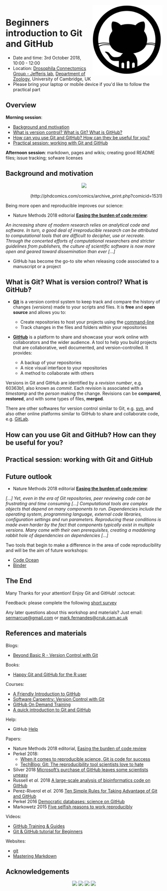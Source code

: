 <img align="right" src=images/github_icon.png width="225">

# Beginners introduction to Git and GitHub

- Date and time: 3rd October 2018, 10:00 - 12:00
- Location: [Drosophila Connectomics Group - Jefferis lab](https://www.zoo.cam.ac.uk/research/groups/connectomics/), [Department of Zoology](https://www.zoo.cam.ac.uk/), University of Cambridge, UK
- Please bring your laptop or mobile device if you'd like to follow the practical part



## Overview

**Morning session**:

- [Background and motivation](README.md#background-and-motivation)
- [What is version control? What is Git? What is GitHub?](README.md#what-is-version-control-what-is-git-what-is-github)
- [How can you use Git and GitHub? How can they be useful for you?](README.md#how-can-you-use-git-and-github-how-can-they-be-useful-for-you)
- [Practical session: working with Git and GitHub](README.md#practical-session-working-with-git-and-github)

**Afternoon session**: markdown, pages and wikis; creating good README files; issue tracking; sofware licenses



## Background and motivation

<p align="center">
<img src=../20171024_GitHub_Chemistry_Cambridge/blob/master/images/finaldoc.gif width="600">
</p>

<p align="right">
(http://phdcomics.com/comics/archive_print.php?comicid=1531)
</p>


Being more open and reproducible improves our science:

- Nature Methods 2018 editorial [**Easing the burden of code review**](https://www.nature.com/articles/s41592-018-0137-5):

*An increasing share of modern research relies on analytical code and software. In turn, a good deal of irreproducible research can be attributed to computational tools that are difficult to decipher, use or recreate. Through the concerted efforts of computational researchers and stricter guidelines from publishers, the culture of scientific software is now more open and geared toward dissemination than ever [...]*

- GitHub has become the go-to site when releasing code associated to a manuscript or a project



## What is Git? What is version control? What is GitHub?

- [**Git**](https://git-scm.com) is a version control system to keep track and compare the history of changes (*versions*) made to your scripts and files. It is **free** and **open source** and allows you to:
  - Create repositories to host your projects using the [command-line](https://en.wikipedia.org/wiki/Command-line_interface)
  - Track changes in the files and folders within your repositories

- [**GitHub**](https://github.com/) is a platform to share and showcase your work online with collaborators and the wider audience. A tool to help you build projects that are collaborative, well documented, and version-controlled. It provides:
  - A backup of your repositories
  - A nice visual interface to your repositories
  - A method to collaborate with others

Versions in Git and GitHub are identified by a *revision number*, e.g. 60363b1, also known as *commit*. Each revision is associated with a *timestamp* and the *person* making the change. Revisions can be **compared**, **restored**, and with some types of files, **merged**.

There are other softwares for version control similar to Git, e.g. [svn](https://en.wikipedia.org/wiki/Apache_Subversion), and also other online platforms similar to GitHub to share and collaborate code, e.g. [GitLab](https://about.gitlab.com/).



## How can you use Git and GitHub? How can they be useful for you?


## Practical session: working with Git and GitHub



## Future outlook

- Nature Methods 2018 editorial [**Easing the burden of code review**](https://www.nature.com/articles/s41592-018-0137-5):

*[...] Yet, even in the era of Git repositories, peer reviewing code can be frustrating and time consuming [...] Computational tools are complex objects that depend on many components to run. Dependencies include the operating system, programming language, external code libraries, configuration settings and run parameters. Reproducing these conditions is made even harder by the fact that components typically exist in multiple versions. Many come with their own prerequisites, creating a maddening rabbit hole of dependencies on dependencies [...]*

Two tools that begin to make a difference in the area of code reproducibility and will be the aim of future workshops:

- [Code Ocean](https://codeocean.com/)
- [Binder](https://mybinder.org/)



## The End

Many Thanks for your attention! Enjoy Git and GitHub! :octocat:

Feedback: please complete the following [short survey]()

Any later questions about this workshop and materials? Just email: sermarcue@gmail.com or mark.fernandes@cruk.cam.ac.uk



## References and materials

Blogs:
- [Beyond Basic R - Version Control with Git](https://owi.usgs.gov/blog/beyond-basic-git/)

Books:
- [Happy Git and GitHub for the R user](http://happygitwithr.com/)

Courses:
- [A Friendly Introduction to GitHub](https://kirstiejane.github.io/friendly-github-intro/)
- [Software Carpentry: Version Control with Git](http://swcarpentry.github.io/git-novice/)
- [GitHub On Demand Training](https://services.github.com/on-demand/)
- [A quick introduction to Git and GitHub](http://www.datacarpentry.org/semester-biology/materials/git-in-30-minutes/)

Help:
- GitHub [Help](https://help.github.com/)

Papers:
- Nature Methods 2018 editorial, [Easing the burden of code review](https://www.nature.com/articles/s41592-018-0137-5)
- Perkel 2018:
  - [When it comes to reproducible science, Git is code for success](https://www.natureindex.com/news-blog/when-it-comes-to-reproducible-science-git-is-code-for-success)
  - [TechBlog: Git: The reproducibility tool scientists love to hate](http://blogs.nature.com/naturejobs/2018/06/11/git-the-reproducibility-tool-scientists-love-to-hate/)
- Silver 2018 [Microsoft’s purchase of GitHub leaves some scientists uneasy](https://www.nature.com/articles/d41586-018-05426-0)
- Russell et *al.* 2018 [A large-scale analysis of bioinformatics code on GitHub](https://www.biorxiv.org/content/early/2018/05/14/321919)
- Perez-Riverol et *al.* 2016 [Ten Simple Rules for Taking Advantage of Git and GitHub](http://journals.plos.org/ploscompbiol/article?id=10.1371/journal.pcbi.1004947)
- Perkel 2016 [Democratic databases: science on GitHub](https://www.nature.com/news/democratic-databases-science-on-github-1.20719)
- Markowetz 2015 [Five selfish reasons to work reproducibly](https://genomebiology.biomedcentral.com/articles/10.1186/s13059-015-0850-7)

Videos:
- [GitHub Training & Guides](https://www.youtube.com/githubguides)
- [Git & GitHub tutorial for Beginners](https://www.youtube.com/watch?v=3RjQznt-8kE&list=PL4cUxeGkcC9goXbgTDQ0n_4TBzOO0ocPR)

Websites:
- [git](https://git-scm.com/)
- [Mastering Markdown](https://guides.github.com/features/mastering-markdown/)



## Acknowledgements

<p align="center">
<img src=images/UniversityCambridge_logo.png height="50"> <img src=images/CRUKCI_logo.jpg height="50"> <img src=images/Jisc_logo.png height="50"> <img src=images/WellcomeTrust_logo.jpg height="50">
</p>
